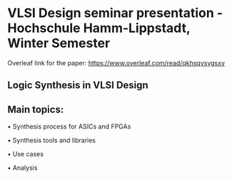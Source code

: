 # VLSI Design seminar presentation - Hochschule Hamm-Lippstadt, Winter Semester

Overleaf link for the paper: https://www.overleaf.com/read/qkhsqvsygsxv

## Logic Synthesis in VLSI Design
## Main topics:
• Synthesis process for ASICs and FPGAs

• Synthesis tools and libraries

• Use cases

• Analysis

